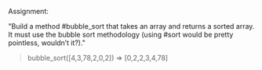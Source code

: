 Assignment:

"Build a method #bubble_sort that takes an array and returns a sorted array. It must use the bubble sort methodology (using #sort would be pretty pointless, wouldn’t it?)."

> bubble_sort([4,3,78,2,0,2])
=> [0,2,2,3,4,78]
